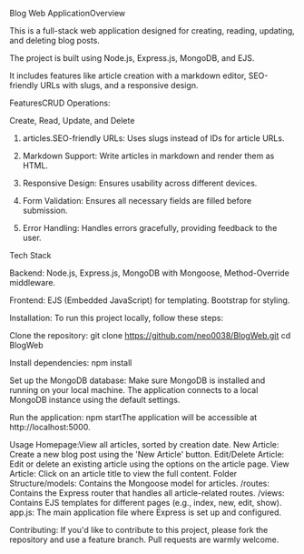 Blog Web ApplicationOverview

This is a full-stack web application designed for creating, reading, updating, and deleting blog posts. 

The project is built using Node.js, Express.js, MongoDB, and EJS. 

It includes features like article creation with a markdown editor, SEO-friendly URLs with slugs, and a responsive design.

FeaturesCRUD Operations:

Create, Read, Update, and Delete

1. articles.SEO-friendly URLs: Uses slugs instead of IDs for article URLs.

2. Markdown Support: Write articles in markdown and render them as HTML.

3. Responsive Design: Ensures usability across different devices.

4. Form Validation: Ensures all necessary fields are filled before submission.

5. Error Handling: Handles errors gracefully, providing feedback to the user.

Tech Stack

Backend:
Node.js, Express.js, MongoDB with Mongoose, Method-Override middleware.

Frontend:
EJS (Embedded JavaScript) for templating.
Bootstrap for styling.

Installation:
To run this project locally, follow these steps:

Clone the repository:
git clone https://github.com/neo0038/BlogWeb.git
cd BlogWeb

Install dependencies:
npm install

Set up the MongoDB database:
Make sure MongoDB is installed and running on your local machine.
The application connects to a local MongoDB instance using the default settings.

Run the application:
npm startThe application will be accessible at http://localhost:5000.

Usage
Homepage:View all articles, sorted by creation date.
New Article: Create a new blog post using the 'New Article' button.
Edit/Delete Article: Edit or delete an existing article using the options on the article page.
View Article: Click on an article title to view the full content.
Folder Structure/models: Contains the Mongoose model for articles.
/routes: Contains the Express router that handles all article-related routes.
/views: Contains EJS templates for different pages (e.g., index, new, edit, show).
app.js: The main application file where Express is set up and configured.

Contributing:
If you'd like to contribute to this project, please fork the repository and use a feature branch. Pull requests are warmly welcome.